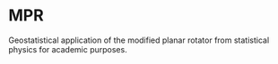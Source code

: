 # MPR
Geostatistical application of the modified planar rotator from statistical physics for academic purposes.
